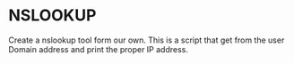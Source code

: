 # NSLOOKUP
Create a nslookup tool form our own.
This is a script that get from the user Domain address and print the proper IP address.

